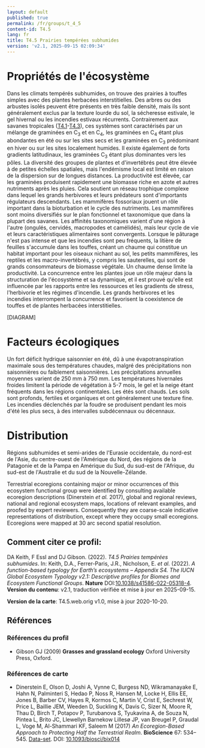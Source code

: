 ```yaml
---
layout: default
published: true
permalink: /fr/groups/t_4_5
content-id: T4.5
lang: fr
title: T4.5 Prairies tempérées subhumides
version: 'v2.1, 2025-09-15 02:09:34'
---
```




# Propriétés de l'écosystème
 
Dans les climats tempérés subhumides, on trouve des prairies à touffes
simples avec des plantes herbacées interstitielles. Des arbres ou des
arbustes isolés peuvent être présents en très faible densité, mais ils
sont généralement exclus par la texture lourde du sol, la sécheresse
estivale, le gel hivernal ou les incendies estivaux récurrents.
Contrairement aux savanes tropicales ([T4.1](/explore/groups/T4.1)-[T4.3](/explore/groups/T4.3)), ces systèmes sont
caractérisés par un mélange de graminées en C<sub>3</sub> et en C<sub>4</sub>, les graminées
en C<sub>4</sub> étant plus abondantes en été ou sur les sites secs et les
graminées en C<sub>3</sub> prédominant en hiver ou sur les sites localement
humides. Il existe également de forts gradients latitudinaux, les
graminées C<sub>3</sub> étant plus dominantes vers les pôles. La diversité des
groupes de plantes et d\'invertébrés peut être élevée à de petites
échelles spatiales, mais l\'endémisme local est limité en raison de la
dispersion sur de longues distances. La productivité est élevée, car les
graminées produisent rapidement une biomasse riche en azote et autres
nutriments après les pluies. Cela soutient un réseau trophique complexe
dans lequel les grands herbivores et leurs prédateurs sont d\'importants
régulateurs descendants. Les mammifères fossoriaux jouent un rôle
important dans la bioturbation et le cycle des nutriments. Les
mammifères sont moins diversifiés sur le plan fonctionnel et taxonomique
que dans la plupart des savanes. Les affinités taxonomiques varient
d\'une région à l\'autre (ongulés, cervidés, macropodes et camélidés),
mais leur cycle de vie et leurs caractéristiques alimentaires sont
convergents. Lorsque le pâturage n\'est pas intense et que les incendies
sont peu fréquents, la litière de feuilles s\'accumule dans les touffes,
créant un chaume qui constitue un habitat important pour les oiseaux
nichant au sol, les petits mammifères, les reptiles et les
macro-invertébrés, y compris les sauterelles, qui sont de grands
consommateurs de biomasse végétale. Un chaume dense limite la
productivité. La concurrence entre les plantes joue un rôle majeur dans
la structuration de l\'écosystème et sa dynamique, et il est prouvé
qu\'elle est influencée par les rapports entre les ressources et les
gradients de stress, l\'herbivorie et les régimes d\'incendie. Les
grands herbivores et les incendies interrompent la concurrence et
favorisent la coexistence de touffes et de plantes herbacées
interstitielles.

[DIAGRAM]

# Facteurs écologiques
 
Un fort déficit hydrique saisonnier en été, dû à une évapotranspiration
maximale sous des températures chaudes, malgré des précipitations non
saisonnières ou faiblement saisonnières. Les précipitations annuelles
moyennes varient de 250 mm à 750 mm. Les températures hivernales froides
limitent la période de végétation à 5-7 mois, le gel et la neige étant
fréquents dans les régions continentales. Les étés sont chauds. Les sols
sont profonds, fertiles et organiques et ont généralement une texture
fine. Les incendies déclenchés par la foudre se produisent pendant les
mois d\'été les plus secs, à des intervalles subdécennaux ou décennaux.
 
# Distribution
 
Régions subhumides et semi-arides de l\'Eurasie occidentale, du nord-est
de l\'Asie, du centre-ouest de l\'Amérique du Nord, des régions de la
Patagonie et de la Pampa en Amérique du Sud, du sud-est de l\'Afrique,
du sud-est de l\'Australie et du sud de la Nouvelle-Zélande.

Terrestrial ecoregions containing major or minor occurrences of this ecosystem functional group were identified by consulting available ecoregion descriptions (Dinerstein _et al._ 2017), global and regional reviews, national and regional ecosystem maps, locations of relevant examples, and proofed by expert reviewers. Consequently they are coarse-scale indicative representations of distribution, except where they occupy small ecoregions. Ecoregions were mapped at 30 arc second spatial resolution.

## Comment citer ce profil:

DA Keith, F Essl and DJ Gibson. (2022). *T4.5 Prairies tempérées subhumides*. In: Keith, D.A., Ferrer-Paris, J.R., Nicholson, E. *et al.* (2022). *A function-based typology for Earth’s ecosystems – Appendix S4. The IUCN Global Ecosystem Typology v2.1: Descriptive profiles for Biomes and Ecosystem Functional Groups*. **Nature** DOI:[10.1038/s41586-022-05318-4](https://doi.org/10.1038/s41586-022-05318-4).
**Version du contenu**: v2.1, traduction vérifiée et mise à jour en 2025-09-15.

**Version de la carte**: T4.5.web.orig v1.0, mise à jour 2020-10-20.

## Références

### Références du profil

* Gibson GJ  (2009) **Grasses and grassland ecology** Oxford University Press, Oxford.

### Références de carte
* Dinerstein E, Olson D, Joshi A, Vynne C, Burgess ND, Wikramanayake E, Hahn N, Palminteri S, Hedao P, Noss R, Hansen M, Locke H, Ellis EE, Jones B, Barber CV, Hayes R, Kormos C, Martin V, Crist E, Sechrest W, Price L, Baillie JEM, Weeden D, Suckling K, Davis C, Sizer N, Moore R, Thau D, Birch T, Potapov P, Turubanova S, Tyukavina A, de Souza N, Pintea L, Brito JC, Llewellyn Barnekow Lillesø JP, van Breugel P, Graudal L, Voge M, Al-Shammari KF, Saleem M  (2017) *An Ecoregion-Based Approach to Protecting Half the Terrestrial Realm*. **BioScience** 67: 534–545. [Data-set](https://ecoregions2017.appspot.com/). DOI: [10.1093/biosci/bix014](http://doi.org/10.1093/biosci/bix014)


